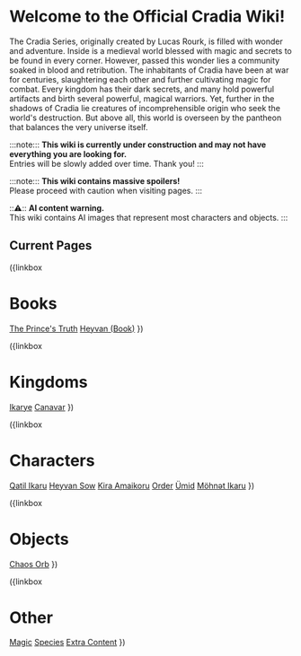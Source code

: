 # Welcome to the **Official Cradia Wiki!**

The Cradia Series, originally created by Lucas Rourk, is filled with wonder and adventure. Inside is a medieval world blessed with magic and secrets to be found in every corner. However, passed this wonder lies a community soaked in blood and retribution. The inhabitants of Cradia have been at war for centuries, slaughtering each other and further cultivating magic for combat. Every kingdom has their dark secrets, and many hold powerful artifacts and birth several powerful, magical warriors. Yet, further in the shadows of Cradia lie creatures of incomprehensible origin who seek the world's destruction. But above all, this world is overseen by the pantheon that balances the very universe itself.

:::note:::
**This wiki is currently under construction and may not have everything you are looking for.**  
 Entries will be slowly added over time. Thank you!
:::

:::note:::
**This wiki contains massive spoilers!**  
 Please proceed with caution when visiting pages.
:::

:::warning:::
**AI content warning.**  
 This wiki contains AI images that represent most characters and objects.
:::

## Current Pages

({linkbox
# Books
[The Prince's Truth](/the-prince's-truth)
[Heyvan (Book)](/heyvan-(book))
})

({linkbox
# Kingdoms
[Ikarye](/ikarye)
[Canavar](/canavar)
})

({linkbox
# Characters
[Qatil Ikaru](/qatil-ikaru)
[Heyvan Sow](/heyvan-sow)
[Kira Amaikoru](/kira-amaikoru)
[Order](/order)
[Ümid](/ümid)
[Möhnət Ikaru](/möhnət-ikaru)
})

({linkbox
# Objects
[Chaos Orb](/chaos-orb)
})

({linkbox
# Other
[Magic](/magic)
[Species](/species)
[Extra Content](/extra-content)
})